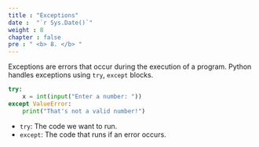 ```yaml
---
title : "Exceptions"
date :  "`r Sys.Date()`" 
weight : 8 
chapter : false
pre : " <b> 8. </b> "
---
```

Exceptions are errors that occur during the execution of a program. Python handles exceptions using `try`, `except` blocks.

```python
try:
    x = int(input("Enter a number: "))
except ValueError:
    print("That's not a valid number!")

```

- `try`: The code we want to run.
- `except`: The code that runs if an error occurs.